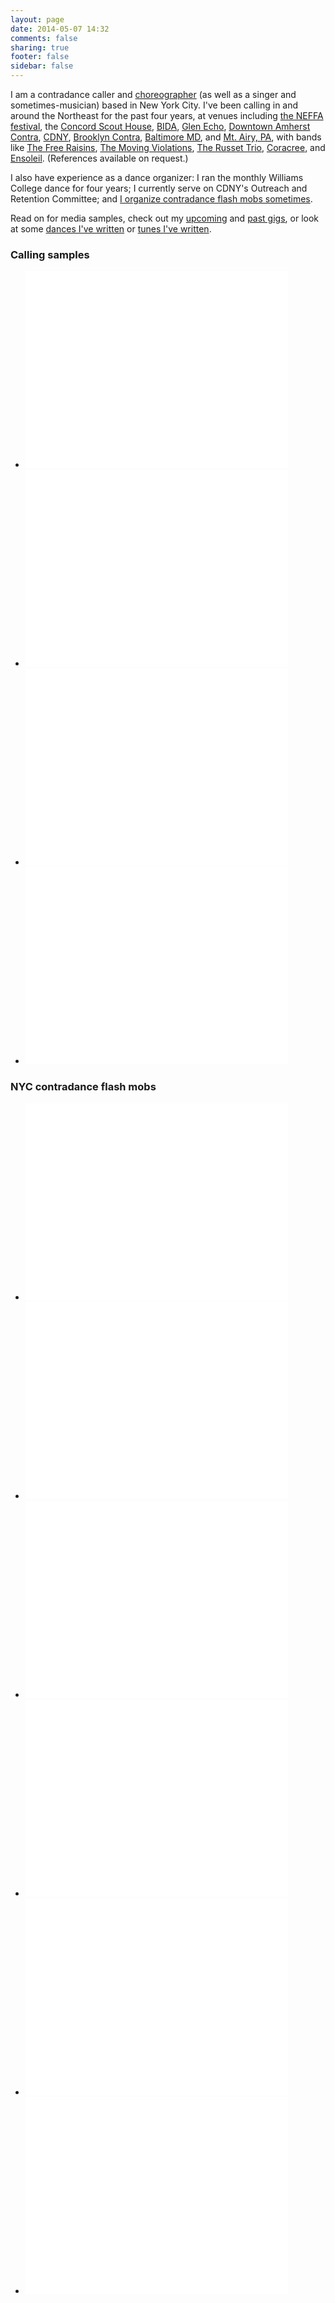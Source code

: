 ```yaml
---
layout: page
date: 2014-05-07 14:32
comments: false
sharing: true
footer: false
sidebar: false
---
```

I am a contradance caller and [choreographer](/dances.html) (as well as a singer and sometimes-musician) based in New York City. I've been calling in and around the Northeast for the past four years, at venues including [the NEFFA festival](//www.neffa.org/What_is_Festival.html), the [Concord Scout House](//www.neffa.org/Thurs.html), [BIDA](//bidadance.org/), [Glen Echo](//fridaynightdance.org), [Downtown Amherst Contra](//amherstcontra.org/Amherst_Contradance/Home.html), [CDNY](//cdny.org), [Brooklyn Contra](//brooklyncontra.wordpress.com), [Baltimore MD](//www.bfms.org/squarecontra.php), and [Mt. Airy, PA](//www.thursdaycontra.com), with bands like [The Free Raisins](//www.freeraisins.com/), [The Moving Violations](//www.themovingviolations.com), [The Russet Trio](//therussettrio.com/), [Coracree](//www.coracree.com/), and [Ensoleil](//ensoleilband.com). (References available on request.)

I also have experience as a dance organizer: I ran the monthly Williams College dance for four years; I currently serve on CDNY's Outreach and Retention Committee; and [I organize contradance flash mobs sometimes](#flash-mobs).

Read on for media samples, check out my [upcoming](/gigs.html) and [past gigs](/gigs.html#past), or look at some [dances I've written](/dances.html) or [tunes I've written](/tunes.html).

<h3 class="horizline">Calling samples</h3>
<ul class="media-samples">
  <li>
    <iframe  width="420" height="315" src="//www.youtube.com/embed/Gj1FlDrlbB8" frameborder="0" allowfullscreen></iframe>
  </li>
  <li>
    <iframe  width="420" height="315" src="//www.youtube.com/embed/lzDv8pCk2QY" frameborder="0" allowfullscreen></iframe>
  </li>
  <li>
    <iframe  width="420" height="315" src="//www.youtube.com/embed/76UDIuTvrG0" frameborder="0" allowfullscreen></iframe>
  </li>
  <li>
    <iframe  width="420" height="315" src="//www.youtube.com/embed/cRcgfyDaLuQ" frameborder="0" allowfullscreen></iframe>
  </li>
</ul>

<h3 id="flash-mobs" class="horizline">NYC contradance flash mobs</h4>
<ul class="media-samples">
  <li>
    <iframe  width="420" height="315" src="//www.youtube.com/embed/z6XYQ70Ds74" frameborder="0" allowfullscreen></iframe>
  </li>
  <li>
    <iframe  width="420" height="315" src="//www.youtube.com/embed/PiqCs2WXA9E" frameborder="0" allowfullscreen></iframe>
  </li>
  <li>
    <iframe  width="420" height="315" src="//www.youtube.com/embed/PwLKqXKa97A" frameborder="0" allowfullscreen></iframe>
  </li>
  <li>
    <iframe  width="420" height="315" src="//www.youtube.com/embed/ZENwLLKIzcU" frameborder="0" allowfullscreen></iframe>
  </li>
  <li>
    <iframe  width="420" height="315" src="//www.youtube.com/embed/kUGyxwBVCTc" frameborder="0" allowfullscreen></iframe>
  </li>
  <li>
    <iframe  width="420" height="315" src="//www.youtube.com/embed/gEY5rTqO62Y" frameborder="0" allowfullscreen></iframe>
  </li>
</ul>
